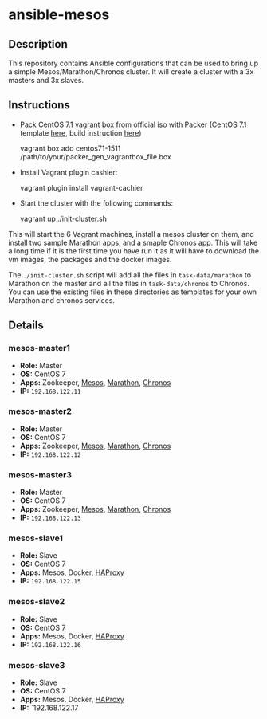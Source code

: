 # ansible-mesos

## Description
This repository contains Ansible configurations that can be used to bring up
a simple Mesos/Marathon/Chronos cluster. It will create a cluster with a
3x masters and 3x slaves.

## Instructions
- Pack CentOS 7.1 vagrant box from official iso with Packer (CentOS 7.1 template [here](https://github.com/shiguredo/packer-templates), build instruction [here](https://www.packer.io/intro/getting-started/build-image.html))

    vagrant box add centos71-1511 /path/to/your/packer_gen_vagrantbox_file.box

- Install Vagrant plugin cashier:

    vagrant plugin install vagrant-cachier

- Start the cluster with the following commands:

    vagrant up
    ./init-cluster.sh

This will start the 6 Vagrant machines, install a mesos cluster on them,
and install two sample Marathon apps, and a smaple Chronos app. This will take
a long time if it is the first time you have run it as it will have to
download the vm images, the packages and the docker images.

The `./init-cluster.sh` script will add all the files in `task-data/marathon`
to Marathon on the master and all the files in `task-data/chronos` to Chronos.
You can use the existing files in these directories as templates for your own
Marathon and chronos services.

## Details

### mesos-master1
- **Role:** Master
- **OS:** CentOS 7
- **Apps:** Zookeeper, [Mesos](http://192.168.122.11:5050/), [Marathon](http://192.168.122.11:8080/), [Chronos](http://192.168.122.11:4400/)
- **IP:** `192.168.122.11`

### mesos-master2
- **Role:** Master
- **OS:** CentOS 7
- **Apps:** Zookeeper, [Mesos](http://192.168.122.12:5050/), [Marathon](http://192.168.122.12:8080/), [Chronos](http://192.168.122.12:4400/)
- **IP:** `192.168.122.12`

### mesos-master3
- **Role:** Master
- **OS:** CentOS 7
- **Apps:** Zookeeper, [Mesos](http://192.168.122.13:5050/), [Marathon](http://192.168.122.13:8080/), [Chronos](http://192.168.122.13:4400/)
- **IP:** `192.168.122.13`

### mesos-slave1
- **Role:** Slave
- **OS:** CentOS 7
- **Apps:** Mesos, Docker, [HAProxy](http://192.168.122.15:9090/)
- **IP:** `192.168.122.15`

### mesos-slave2
- **Role:** Slave
- **OS:** CentOS 7
- **Apps:** Mesos, Docker, [HAProxy](http://192.168.122.16:9090/)
- **IP:** `192.168.122.16`

### mesos-slave3
- **Role:** Slave
- **OS:** CentOS 7
- **Apps:** Mesos, Docker, [HAProxy](http://192.168.122.17:9090/)
- **IP:** `192.168.122.17